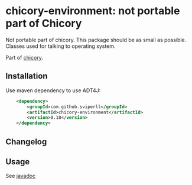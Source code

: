 chicory-environment: not portable part of Chicory
=====================================

Not portable part of chicory. This package should be as small as possible.
Classes used for talking to operating system.

Part of [chicory](https://github.com/sviperll/chicory).

Installation
------------

Use maven dependency to use ADT4J:

```xml
    <dependency>
        <groupId>com.github.sviperll</groupId>
        <artifactId>chicory-environment</artifactId>
        <version>0.18</version>
    </dependency>
```

Changelog
---------

Usage
-----

See [javadoc](http://sviperll.github.io/chicory/chicory-environment/apidocs/index.html)
